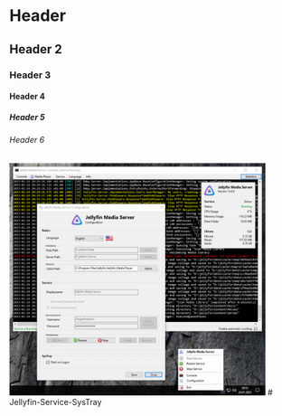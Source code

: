 # Header

## Header 2

### Header 3

#### Header 4

##### Header 5

###### Header 6

<img src="https://raw.githubusercontent.com/GingerBreadInc/Jellyfin-Service-SysTray/main/Images/Overview.png" title="" alt="header" width="453">
# Jellyfin-Service-SysTray

